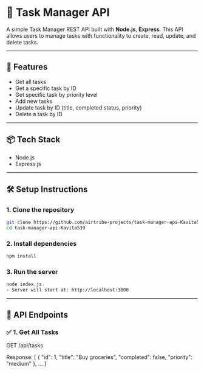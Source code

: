 # 📝 Task Manager API

A simple Task Manager REST API built with **Node.js**, **Express**. This API allows users to manage tasks with functionality to create, read, update, and delete tasks.

---

## 🚀 Features

- Get all tasks
- Get a specific task by ID 
- Get specific task by priority level
- Add new tasks
- Update task by ID (title, completed status, priority)
- Delete a task by ID

---

## 📦 Tech Stack

- Node.js
- Express.js

---

## 🛠️ Setup Instructions

### 1. Clone the repository
```bash
git clone https://github.com/airtribe-projects/task-manager-api-Kavita539.git
cd task-manager-api-Kavita539
```

### 2. Install dependencies
```bash
npm install
```

### 3. Run the server
```bash
node index.js
- Server will start at: http://localhost:3000
```

---

## 🔌 API Endpoints

### ✅ 1. Get All Tasks
GET /api/tasks

Response:
[
  {
    "id": 1,
    "title": "Buy groceries",
    "completed": false,
    "priority": "medium"
  },
  ...
]
